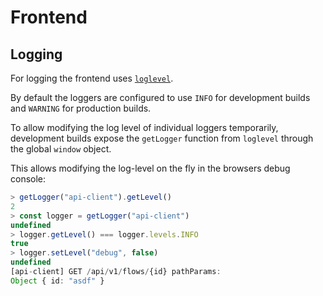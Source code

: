 # Frontend

## Logging

For logging the frontend uses [`loglevel`](https://www.npmjs.com/package/loglevel).

By default the loggers are configured to use `INFO` for development builds and `WARNING` for production builds.

To allow modifying the log level of individual loggers temporarily, development builds expose the
`getLogger` function from `loglevel` through the global `window` object.

This allows modifying the log-level on the fly in the browsers debug console:

```typescript
> getLogger("api-client").getLevel()
2
> const logger = getLogger("api-client")
undefined
> logger.getLevel() === logger.levels.INFO
true
> logger.setLevel("debug", false)
undefined
[api-client] GET /api/v1/flows/{id} pathParams:
Object { id: "asdf" }
```
